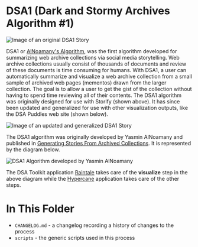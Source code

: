 # DSA1 (Dark and Stormy Archives Algorithm #1)

![Image of an original DSA1 Story](https://1.bp.blogspot.com/-bUOnJ-zssds/WWO8l4WIRPI/AAAAAAAAFAM/UNXkIpVpHRgDj0EDauuREg3TqX0-2G2cwCK4BGAYYCw/s400/Screenshot%2B2017-07-10%2B10.49.10.png)

DSA1 or [AlNoamany's Algorithm](https://doi.org/10.1145/3091478.3091508), was the first algorithm developed for summarizing web archive collections via social media storytelling. Web archive collections usually consist of thousands of documents and review of these documents is time consuming for humans. With DSA1, a user can automatically summarize and visualize a web archive collection from a small sample of archived web pages (mementos) drawn from the larger collection. The goal is to allow a user to get the gist of the collection without having to spend time reviewing all of their contents. The DSA1 algorithm was originally designed for use with Storify (shown above). It has since been updated and generalized for use with other visualization outputs, like the DSA Puddles web site (shown below).

![Image of an updated and generalized DSA1 Story](https://1.bp.blogspot.com/-VEqJvlNjr-0/XqDANUl0MVI/AAAAAAAANB0/gIM5ieuSZmUlkpKmN-9ex0rmeB6IVQ4UQCPcBGAYYCw/s400/Untitled.png)

The DSA1 algorithm was originally developed by Yasmin AlNoamany and published in [Generating Stories From Archived Collections](https://doi.org/10.1145/3091478.3091508). It is represented by the diagram below.

![DSA1 Algorithm developed by Yasmin AlNoamany](https://1.bp.blogspot.com/-uIKR_DrlxJs/XqDW6foUuuI/AAAAAAAANC8/fecjzymlqDo5P65iqgWP3RmpqDN41vzqACPcBGAYYCw/s400/Picture1.png)

The DSA Toolkit application [Raintale](https://oduwsdl.github.io/raintale/) takes care of the **visualize** step in the above diagram while the [Hypercane](https://oduwsdl.github.io/hypercane/) application takes care of the other steps.

# In This Folder

* `CHANGELOG.md` - a changelog recording a history of changes to the process
* `scripts` - the generic scripts used in this process
